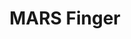 ---
layout: default
categories: ['Mechanical Design','Coursework','3D Printing']
title: MARS Finger
authors: WG Bircher
thing: A 3D printed underactuated finger modeled after <a href="https://scholar.google.ca/citations?hl=en&user=O9VSIMoAAAAJ">Gosselin</a> and <a href="https://scholar.google.ca/citations?user=2JlRnesAAAAJ&hl=en">Laliberte's</a> MARS Hand for the course Advanced Robotic Mechanisms at <a href="https://www.yale.edu/">Yale</a>
year: 2018
award: 
doi: http://dx.doi.org/XX.XXX/
---